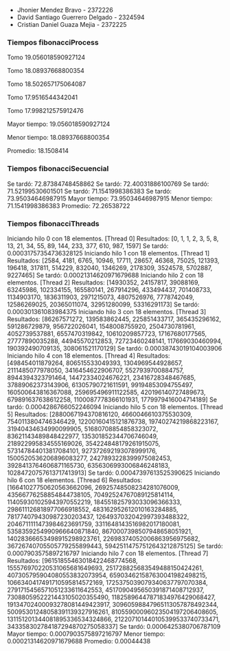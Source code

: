 - Jhonier Mendez Bravo - 2372226
- David Santiago Guerrero Delgado - 2324594
- Cristian Daniel Guaza Mejia - 2372225

### Tiempos fibonacciProcess
Tomo 19.056018590927124

Tomo 18.08937668800354

Tomo 18.502657175064087

Tomo 17.9516544342041

Tomo 17.998212575912476 

Mayor tiempo: 19.056018590927124 

Menor tiempo: 18.08937668800354

Promedio: 18.1508414

### Tiempos fibonacciSecuencial
Se tardó: 72.87384748458862
Se tardó: 72.40031886100769
Se tardó: 71.52199530601501
Se tardó: 71.1541998386383
Se tardó: 73.95034646987915 
Mayor tiempo: 73.95034646987915 
Menor tiempo: 71.1541998386383
Promedio: 72.26538722

### Tiempos fibonacciThreads
Iniciando hilo 0 con 18 elementos.
[Thread 0] Resultados: [0, 1, 1, 2, 3, 5, 8, 13, 21, 34, 55, 89, 144, 233, 377, 610, 987, 1597]
Se tardó: 0.00031757354736328125
Iniciando hilo 1 con 18 elementos.
[Thread 1] Resultados: [2584, 4181, 6765, 10946, 17711, 28657, 46368, 75025, 121393, 196418, 317811, 514229, 832040, 1346269, 2178309, 3524578, 5702887, 9227465]
Se tardó: 0.00021314620971679688
Iniciando hilo 2 con 18 elementos.
[Thread 2] Resultados: [14930352, 24157817, 39088169, 63245986, 102334155, 165580141, 267914296, 433494437, 701408733, 1134903170, 1836311903, 2971215073, 4807526976, 7778742049, 12586269025, 20365011074, 32951280099, 53316291173]
Se tardó: 0.000301361083984375
Iniciando hilo 3 con 18 elementos.
[Thread 3] Resultados: [86267571272, 139583862445, 225851433717, 365435296162, 591286729879, 956722026041, 1548008755920, 2504730781961, 4052739537881, 6557470319842, 10610209857723, 17167680177565, 27777890035288, 44945570212853, 72723460248141, 117669030460994, 190392490709135, 308061521170129]
Se tardó: 0.00038743019104003906
Iniciando hilo 4 con 18 elementos.
[Thread 4] Resultados: [498454011879264, 806515533049393, 1304969544928657, 2111485077978050, 3416454622906707, 5527939700884757, 8944394323791464, 14472334024676221, 23416728348467685, 37889062373143906, 61305790721611591, 99194853094755497, 160500643816367088, 259695496911122585, 420196140727489673, 679891637638612258, 1100087778366101931, 1779979416004714189]
Se tardó: 0.0004286766052246094
Iniciando hilo 5 con 18 elementos.
[Thread 5] Resultados: [2880067194370816120, 4660046610375530309, 7540113804746346429, 12200160415121876738, 19740274219868223167, 31940434634990099905, 51680708854858323072, 83621143489848422977, 135301852344706746049, 218922995834555169026, 354224848179261915075, 573147844013817084101, 927372692193078999176, 1500520536206896083277, 2427893228399975082453, 3928413764606871165730, 6356306993006846248183, 10284720757613717413913]
Se tardó: 0.00047397613525390625
Iniciando hilo 6 con 18 elementos.
[Thread 6] Resultados: [16641027750620563662096, 26925748508234281076009, 43566776258854844738105, 70492524767089125814114, 114059301025943970552219, 184551825793033096366333, 298611126818977066918552, 483162952612010163284885, 781774079430987230203437, 1264937032042997393488322, 2046711111473984623691759, 3311648143516982017180081, 5358359254990966640871840, 8670007398507948658051921, 14028366653498915298923761, 22698374052006863956975682, 36726740705505779255899443, 59425114757512643212875125]
Se tardó: 0.0007903575897216797
Iniciando hilo 7 con 18 elementos.
[Thread 7] Resultados: [96151855463018422468774568, 155576970220531065681649693, 251728825683549488150424261, 407305795904080553832073954, 659034621587630041982498215, 1066340417491710595814572169, 1725375039079340637797070384, 2791715456571051233611642553, 4517090495650391871408712937, 7308805952221443105020355490, 11825896447871834976429068427, 19134702400093278081449423917, 30960598847965113057878492344, 50095301248058391139327916261, 81055900096023504197206408605, 131151201344081895336534324866, 212207101440105399533740733471, 343358302784187294870275058337]
Se tardó: 0.0006425380706787109
Mayor tiempo: 0.0007903575897216797
Menor tiempo: 0.00021314620971679688
Promedio: 0.00044438
